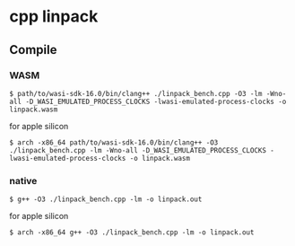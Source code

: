 # cpp linpack

## Compile

### WASM

```
$ path/to/wasi-sdk-16.0/bin/clang++ ./linpack_bench.cpp -O3 -lm -Wno-all -D_WASI_EMULATED_PROCESS_CLOCKS -lwasi-emulated-process-clocks -o linpack.wasm
```

for apple silicon
```
$ arch -x86_64 path/to/wasi-sdk-16.0/bin/clang++ -O3 ./linpack_bench.cpp -lm -Wno-all -D_WASI_EMULATED_PROCESS_CLOCKS -lwasi-emulated-process-clocks -o linpack.wasm
```

### native

```
$ g++ -O3 ./linpack_bench.cpp -lm -o linpack.out
```

for apple silicon
```
$ arch -x86_64 g++ -O3 ./linpack_bench.cpp -lm -o linpack.out
```